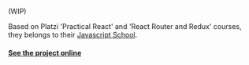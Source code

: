 (WIP)

Based on Platzi 'Practical React' and 'React Router and Redux' courses, they belongs to their [Javascript School](https://platzi.com/escuela-javascript/ "Escuela de Javascript").

#### [See the project online](https://anderssonfelix.com/edovideo/ "See the project online")
